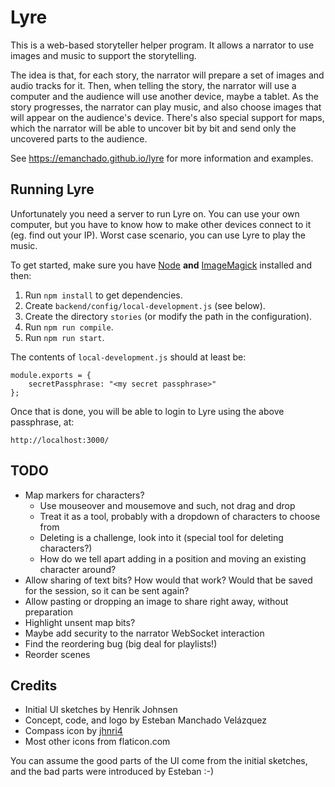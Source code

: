 Lyre
====

This is a web-based storyteller helper program. It allows a narrator
to use images and music to support the storytelling.

The idea is that, for each story, the narrator will prepare a set of
images and audio tracks for it. Then, when telling the story, the
narrator will use a computer and the audience will use another device,
maybe a tablet. As the story progresses, the narrator can play music,
and also choose images that will appear on the audience's
device. There's also special support for maps, which the narrator will
be able to uncover bit by bit and send only the uncovered parts to the
audience.

See https://emanchado.github.io/lyre for more information and
examples.

Running Lyre
------------

Unfortunately you need a server to run Lyre on. You can use your own
computer, but you have to know how to make other devices connect to it
(eg. find out your IP). Worst case scenario, you can use Lyre to play
the music.

To get started, make sure you have [Node](http://nodejs.org) **and**
[ImageMagick](http://imagemagick.org/) installed and then:

1. Run `npm install` to get dependencies.
1. Create `backend/config/local-development.js` (see below).
1. Create the directory `stories` (or modify the path in the
   configuration).
1. Run `npm run compile`.
1. Run `npm run start`.

The contents of `local-development.js` should at least be:

    module.exports = {
        secretPassphrase: "<my secret passphrase>"
    };

Once that is done, you will be able to login to Lyre using the above
passphrase, at:

    http://localhost:3000/


TODO
----

* Map markers for characters?
    * Use mouseover and mousemove and such, not drag and drop
    * Treat it as a tool, probably with a dropdown of characters to
      choose from
    * Deleting is a challenge, look into it (special tool for
      deleting characters?)
    * How do we tell apart adding in a position and moving an existing
      character around?
* Allow sharing of text bits? How would that work? Would that be saved
  for the session, so it can be sent again?
* Allow pasting or dropping an image to share right away, without preparation
* Highlight unsent map bits?
* Maybe add security to the narrator WebSocket interaction
* Find the reordering bug (big deal for playlists!)
* Reorder scenes

Credits
-------
* Initial UI sketches by Henrik Johnsen
* Concept, code, and logo by Esteban Manchado Velázquez
* Compass icon by [jhnri4](https://openclipart.org/detail/87583/compass-symbol)
* Most other icons from flaticon.com

You can assume the good parts of the UI come from the initial
sketches, and the bad parts were introduced by Esteban :-)
